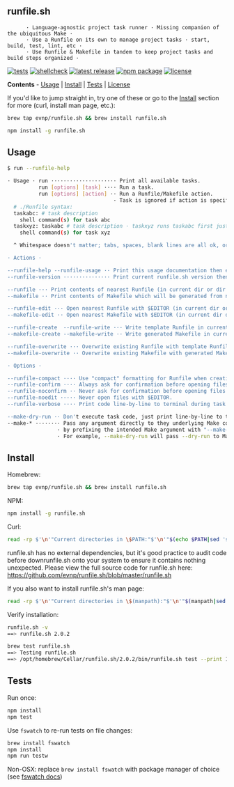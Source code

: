 runfile.sh
----------
```
      · Language-agnostic project task runner · Missing companion of the ubiquitous Make ·
      · Use a Runfile on its own to manage project tasks · start, build, test, lint, etc ·
      · Use Runfile & Makefile in tandem to keep project tasks and build steps organized ·
```

[![tests](https://github.com/evnp/runfile.sh/workflows/tests/badge.svg)](https://github.com/evnp/runfile.sh/actions)
[![shellcheck](https://github.com/evnp/runfile.sh/workflows/shellcheck/badge.svg)](https://github.com/evnp/runfile.sh/actions)
[![latest release](https://img.shields.io/github/release/evnp/runfile.sh.svg)](https://github.com/evnp/runfile.sh/releases/latest)
[![npm package](https://img.shields.io/npm/v/runfile.sh.svg)](https://www.npmjs.com/package/runfile.sh)
[![license](https://img.shields.io/badge/license-MIT-blue)](https://github.com/evnp/runfile.sh/blob/master/LICENSE.md)

**Contents** - [Usage](https://github.com/evnp/runfile.sh#usage) | [Install](https://github.com/evnp/runfile.sh#install) | [Tests](https://github.com/evnp/runfile.sh#tests) | [License](https://github.com/evnp/runfile.sh#license)

If you'd like to jump straight in, try one of these or go to the [Install](https://github.com/evnp/runfile.sh#install) section for more (curl, install man page, etc.):
```sh
brew tap evnp/runfile.sh && brew install runfile.sh
```
```sh
npm install -g runfile.sh
```

Usage
-----
```sh
$ run --runfile-help

· Usage · run ····················· Print all available tasks.
          run [options] [task] ···· Run a task.
          run [options] [action] ·· Run a Runfile/Makefile action.
                                  · Task is ignored if action is specified.
  # ./Runfile syntax:
  taskabc: # task description
    shell command(s) for task abc
  taskxyz: taskabc # task description · taskxyz runs taskabc first just like Make would
    shell command(s) for task xyz

  ^ Whitespace doesn't matter; tabs, spaces, blank lines are all ok, or may be omitted.

· Actions ·

--runfile-help --runfile-usage ·· Print this usage documentation then exit.
--runfile-version ··············· Print current runfile.sh version then exit.

--runfile ··· Print contents of nearest Runfile (in current dir or dir above).
--makefile ·· Print contents of Makefile which will be generated from nearest Runfile.

--runfile-edit ··· Open nearest Runfile with $EDITOR (in current dir or dir above).
--makefile-edit ·· Open nearest Makefile with $EDITOR (in current dir or dir above).

--runfile-create  --runfile-write ··· Write template Runfile in current dir.
--makefile-create --makefile-write ·· Write generated Makefile in current dir.

--runfile-overwrite ··· Overwrite existing Runfile with template Runfile.
--makefile-overwrite ·· Overwrite existing Makefile with generated Makefile.

· Options ·

--runfile-compact ···· Use "compact" formatting for Runfile when creating or printing.
--runfile-confirm ···· Always ask for confirmation before opening files with $EDITOR.
--runfile-noconfirm ·· Never ask for confirmation before opening files with $EDITOR.
--runfile-noedit ····· Never open files with $EDITOR.
--runfile-verbose ···· Print code line-by-line to terminal during task execution.

--make-dry-run ·· Don't execute task code, just print line-by-line to terminal instead.
--make-* ········ Pass any argument directly to they underlying Make command
                · by prefixing the intended Make argument with "--make-".
                · For example, --make-dry-run will pass --dry-run to Make.
```

Install
-------

Homebrew:
```sh
brew tap evnp/runfile.sh && brew install runfile.sh
```
NPM:
```sh
npm install -g runfile.sh
```
Curl:
```sh
read -rp $'\n'"Current directories in \$PATH:"$'\n'"$(echo $PATH|sed 's/:/\n/g'|sort)"$'\n\n'"Enter a directory from the list above: " && [[ -z "${REPLY}" ]] && echo "Cancelled (no directory entered)" || ( curl -L -o "${REPLY/\~/$HOME}/runfile.sh" https://github.com/evnp/runfile.sh/raw/main/runfile.sh && chmod +x "${REPLY/\~/$HOME}/runfile.sh" )
```
runfile.sh has no external dependencies, but it's good practice to audit code before downrunfile.sh onto your system to ensure it contains nothing unexpected. Please view the full source code for runfile.sh here: https://github.com/evnp/runfile.sh/blob/master/runfile.sh

If you also want to install runfile.sh's man page:
```sh
read -rp $'\n'"Current directories in \$(manpath):"$'\n'"$(manpath|sed 's/:/\n/g'|sort)"$'\n\n'"Enter a directory from the list above: " && [[ -z "${REPLY}" ]] && echo "Cancelled (no directory entered)" || curl -L -o "${REPLY/\~/$HOME}/man1/runfile.sh.1" https://github.com/evnp/runfile.sh/raw/main/man/runfile.sh.1
```
Verify installation:
```sh
runfile.sh -v
==> runfile.sh 2.0.2

brew test runfile.sh
==> Testing runfile.sh
==> /opt/homebrew/Cellar/runfile.sh/2.0.2/bin/runfile.sh test --print 1234 hello world
```

Tests
-------------
Run once:
```sh
npm install
npm test
```
Use `fswatch` to re-run tests on file changes:
```sh
brew install fswatch
npm install
npm run testw
```
Non-OSX: replace `brew install fswatch` with package manager of choice (see [fswatch docs](https://github.com/emcrisostomo/fswatch#getting-fswatch))
